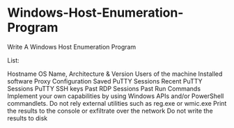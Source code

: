 # Windows-Host-Enumeration-Program
Write A Windows Host Enumeration Program

List:

Hostname
OS Name, Architecture & Version
Users of the machine
Installed software
Proxy Configuration
Saved PuTTY Sessions
Recent PuTTY Sessions
PuTTY SSH keys
Past RDP Sessions
Past Run Commands
Implement your own capabilities by using Windows APIs and/or PowerShell commandlets. Do not rely external utilities such as reg.exe or wmic.exe
Print the results to the console or exfiltrate over the network
Do not write the results to disk
